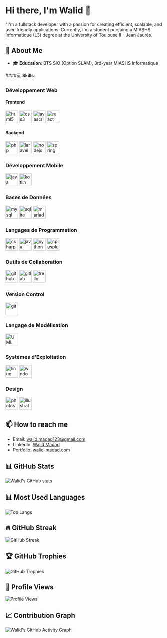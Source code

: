 # Hi there, I'm Walid 👋

"I'm a fullstack developer with a passion for creating efficient, scalable, and user-friendly applications. Currently, I'm a student pursuing a MIASHS Informatique (L3) degree at the University of Toulouse II - Jean Jaurès.

## 🚀 About Me

- 🎓 **Education**: BTS SIO (Option SLAM), 3rd-year MIASHS Informatique


####💻 **Skills**:

### Développement Web
#### Frontend
<p align="left">
  <img src="https://cdn.jsdelivr.net/gh/devicons/devicon/icons/html5/html5-original.svg" alt="html5" width="40" height="40"/>
  <img src="https://cdn.jsdelivr.net/gh/devicons/devicon/icons/css3/css3-original.svg" alt="css3" width="40" height="40"/>
  <img src="https://cdn.jsdelivr.net/gh/devicons/devicon/icons/javascript/javascript-original.svg" alt="javascript" width="40" height="40"/>
  <img src="https://cdn.jsdelivr.net/gh/devicons/devicon/icons/react/react-original.svg" alt="react" width="40" height="40"/>
</p>

#### Backend
<p align="left">
  <img src="https://cdn.jsdelivr.net/gh/devicons/devicon/icons/php/php-original.svg" alt="php" width="40" height="40"/>
  <img src="https://www.svgrepo.com/show/376332/laravel.svg" alt="laravel" width="40" height="40"/>
  <img src="https://www.svgrepo.com/show/452075/node-js.svg" alt="nodejs" width="40" height="40"/>
  <img src="https://www.svgrepo.com/show/354379/spring.svg" alt="spring" width="40" height="40"/>
</p>

### Développement Mobile
<p align="left">
  <img src="https://www.svgrepo.com/show/452234/java.svg" alt="java" width="40" height="40"/>
  <img src="https://www.svgrepo.com/show/373728/kotlin.svg" alt="kotlin" width="40" height="40"/>
</p>

### Bases de Données
<p align="left">
  <img src="https://www.svgrepo.com/show/303251/mysql-logo.svg" alt="mysql" width="40" height="40"/>
  <img src="https://www.svgrepo.com/show/354381/sqlite.svg" alt="sqlite" width="40" height="40"/>
  <img src="https://www.svgrepo.com/show/354039/mariadb.svg" alt="mariadb" width="40" height="40"/>
</p>


### Langages de Programmation
<p align="left">
  <img src="https://cdn.jsdelivr.net/gh/devicons/devicon/icons/csharp/csharp-original.svg" alt="csharp" width="40" height="40"/>
  <img src="https://www.svgrepo.com/show/452234/java.svg" alt="java" width="40" height="40"/>
  <img src="https://cdn.jsdelivr.net/gh/devicons/devicon/icons/python/python-original.svg" alt="python" width="40" height="40"/>
  <img src="https://cdn.jsdelivr.net/gh/devicons/devicon/icons/cplusplus/cplusplus-original.svg" alt="cplusplus" width="40" height="40"/>
</p>

### Outils de Collaboration
<p align="left">
  <img src="https://www.svgrepo.com/show/475654/github-color.svg" alt="github" width="40" height="40"/>
  <img src="https://www.svgrepo.com/show/373625/gitlab.svg" alt="gitlab" width="40" height="40"/>
  <img src="https://www.svgrepo.com/show/475688/trello-color.svg" alt="trello" width="40" height="40"/>
</p>

### Version Control
<p align="left">
  <img src="https://www.svgrepo.com/show/452210/git.svg" alt="git" width="40" height="40"/>
</p>

### Langage de Modélisation
<p align="left">
  <img src="https://upload.wikimedia.org/wikipedia/commons/d/d5/UML_logo.svg" alt="UML" width="40" height="40"/>
</p>

### Systèmes d’Exploitation
<p align="left">
  <img src="https://www.svgrepo.com/show/448236/linux.svg" alt="linux" width="40" height="40"/>
  <img src="https://www.svgrepo.com/show/382713/windows-applications.svg" alt="windows" width="40" height="40"/>
</p>

### Design
<p align="left">
  <img src="https://www.svgrepo.com/show/373968/photoshop.svg" alt="photoshop" width="40" height="40"/>
  <img src="https://www.svgrepo.com/show/452147/adobe-illustrator.svg" alt="illustrator" width="40" height="40"/>
</p>


## 📫 How to reach me

- Email: walid.madad123@gmail.com
- LinkedIn: [Walid Madad](https://www.linkedin.com/in/walid-madad-610828200/)
- Portfolio: [walid-madad.com](https://walid-madad.com)

## 📊 GitHub Stats

![Walid's GitHub stats](https://github-readme-stats.vercel.app/api?username=walidmadad&show_icons=true&theme=radical)

## 📊 Most Used Languages

![Top Langs](https://github-readme-stats.vercel.app/api/top-langs/?username=walidmadad&layout=compact&theme=radical)

## 🔥 GitHub Streak

![GitHub Streak](https://streak-stats.demolab.com/?user=walidmadad&theme=radical)

## 🏆 GitHub Trophies

![GitHub Trophies](https://github-profile-trophy.vercel.app/?username=walidmadad&theme=radical)

## 👀 Profile Views

![Profile Views](https://komarev.com/ghpvc/?username=walidmadad&color=brightgreen)

## 📈 Contribution Graph

![Walid's GitHub Activity Graph](https://github-readme-activity-graph.vercel.app/graph?username=walidmadad&theme=react-dark)
